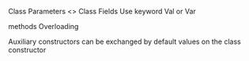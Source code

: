 

Class Parameters <> Class Fields 
Use keyword Val or Var

methods Overloading  

Auxiliary constructors can be exchanged by default values on the class constructor 